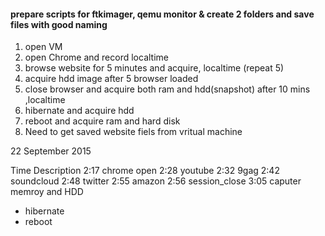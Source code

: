 #### prepare scripts for ftkimager, qemu monitor & create 2 folders and save files with good naming

1. open VM
2. open Chrome and record localtime
3. browse website for 5 minutes and acquire, localtime (repeat 5)
4. acquire hdd image after 5 browser loaded 
5. close browser and acquire both ram and hdd(snapshot) after 10 mins ,localtime 
6. hibernate and acquire hdd
7. reboot and acquire ram and hard disk
8. Need to get saved website fiels from vritual machine

22 September 2015

Time	Description
2:17	chrome open
2:28	youtube
2:32	9gag
2:42	soundcloud
2:48	twitter
2:55	amazon
2:56	session_close
3:05	caputer memroy and HDD
-	hibernate
-	reboot


